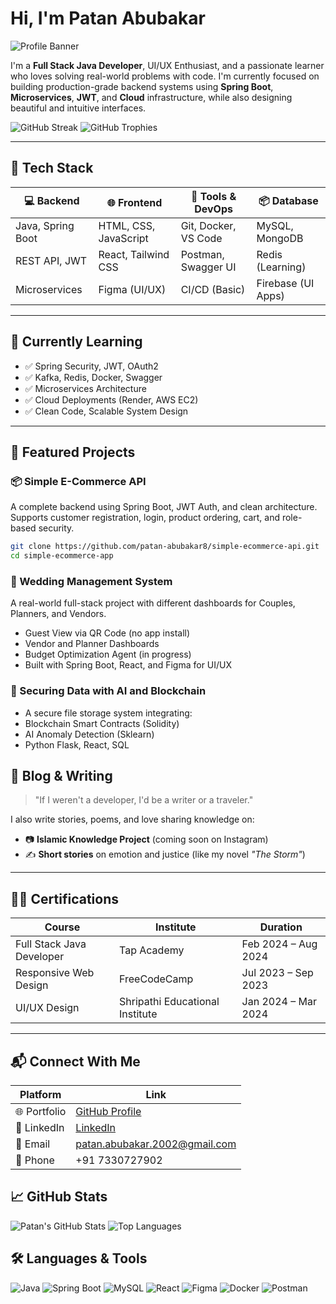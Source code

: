# Hi, I'm Patan Abubakar

![Profile Banner](https://capsule-render.vercel.app/api?type=waving&color=0:6C63FF,100:00C9A7&height=200&section=header&text=Welcome%20to%20My%20GitHub!&fontSize=32&fontColor=ffffff)

I'm a **Full Stack Java Developer**, UI/UX Enthusiast, and a passionate learner who loves solving real-world problems with code. I'm currently focused on building production-grade backend systems using **Spring Boot**, **Microservices**, **JWT**, and **Cloud** infrastructure, while also designing beautiful and intuitive interfaces.

![GitHub Streak](https://streak-stats.demolab.com?user=patan-abubakar8&theme=react&hide_border=true)             ![GitHub Trophies](https://github-profile-trophy.vercel.app/?username=patan-abubakar8&theme=radical&no-frame=true&column=4) 

---

## 🚀 Tech Stack

| 💻 Backend   | 🌐 Frontend     | 🔧 Tools & DevOps    | 📦 Database         |
|-------------|----------------|----------------------|---------------------|
| Java, Spring Boot | HTML, CSS, JavaScript | Git, Docker, VS Code | MySQL, MongoDB      |
| REST API, JWT    | React, Tailwind CSS  | Postman, Swagger UI  | Redis (Learning)    |
| Microservices     | Figma (UI/UX)        | CI/CD (Basic)        | Firebase (UI Apps)  |

---

## 🌱 Currently Learning

- ✅ Spring Security, JWT, OAuth2
- ✅ Kafka, Redis, Docker, Swagger
- ✅ Microservices Architecture
- ✅ Cloud Deployments (Render, AWS EC2)
- ✅ Clean Code, Scalable System Design

---

## 🧠 Featured Projects

### 📦 **Simple E-Commerce API**
A complete backend using Spring Boot, JWT Auth, and clean architecture.  
Supports customer registration, login, product ordering, cart, and role-based security.

```bash
git clone https://github.com/patan-abubakar8/simple-ecommerce-api.git
cd simple-ecommerce-app
```

### 💍 Wedding Management System
A real-world full-stack project with different dashboards for Couples, Planners, and Vendors.
- Guest View via QR Code (no app install)
- Vendor and Planner Dashboards
- Budget Optimization Agent (in progress)
- Built with Spring Boot, React, and Figma for UI/UX

### 🧠 Securing Data with AI and Blockchain
- A secure file storage system integrating:
- Blockchain Smart Contracts (Solidity)
- AI Anomaly Detection (Sklearn)
- Python Flask, React, SQL



## 📝 Blog & Writing

> "If I weren't a developer, I'd be a writer or a traveler."

I also write stories, poems, and love sharing knowledge on:

- 📷 **Islamic Knowledge Project** (coming soon on Instagram)
- ✍️ **Short stories** on emotion and justice (like my novel _"The Storm"_)

---

## 🧑‍💼 Certifications

| **Course**                    | **Institute**                        | **Duration**           |
|------------------------------|--------------------------------------|------------------------|
| Full Stack Java Developer    | Tap Academy                          | Feb 2024 – Aug 2024    |
| Responsive Web Design        | FreeCodeCamp                         | Jul 2023 – Sep 2023    |
| UI/UX Design                 | Shripathi Educational Institute      | Jan 2024 – Mar 2024    |

---

## 📬 Connect With Me

| **Platform**   | **Link**                                                                 |
|----------------|--------------------------------------------------------------------------|
| 🌐 Portfolio    | [GitHub Profile](https://github.com/patan-abubakar8)                   |
| 💼 LinkedIn     | [LinkedIn](https://www.linkedin.com/in/patan-abubakar-b61338237/)      |
| 📧 Email        | patan.abubakar.2002@gmail.com                                           |
| 📱 Phone        | +91 7330727902                                                          |


## 📈 GitHub Stats

![Patan's GitHub Stats](https://github-readme-stats.vercel.app/api?username=patan-abubakar8&show_icons=true&theme=react&hide_border=true)       ![Top Languages](https://github-readme-stats.vercel.app/api/top-langs/?username=patan-abubakar8&layout=compact&theme=react&hide_border=true)

## 🛠️ Languages & Tools

![Java](https://img.shields.io/badge/Java-ED8B00?style=for-the-badge&logo=java&logoColor=white)
![Spring Boot](https://img.shields.io/badge/Spring_Boot-6DB33F?style=for-the-badge&logo=spring-boot&logoColor=white)
![MySQL](https://img.shields.io/badge/MySQL-00758F?style=for-the-badge&logo=mysql&logoColor=white)
![React](https://img.shields.io/badge/React-20232A?style=for-the-badge&logo=react&logoColor=61DAFB)
![Figma](https://img.shields.io/badge/Figma-F24E1E?style=for-the-badge&logo=figma&logoColor=white)
![Docker](https://img.shields.io/badge/Docker-2496ED?style=for-the-badge&logo=docker&logoColor=white)
![Postman](https://img.shields.io/badge/Postman-FF6C37?style=for-the-badge&logo=postman&logoColor=white)



